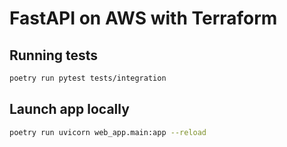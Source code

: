 # FastAPI on AWS with Terraform

## Running tests

```bash
poetry run pytest tests/integration
```

## Launch app locally

```bash
poetry run uvicorn web_app.main:app --reload
```
